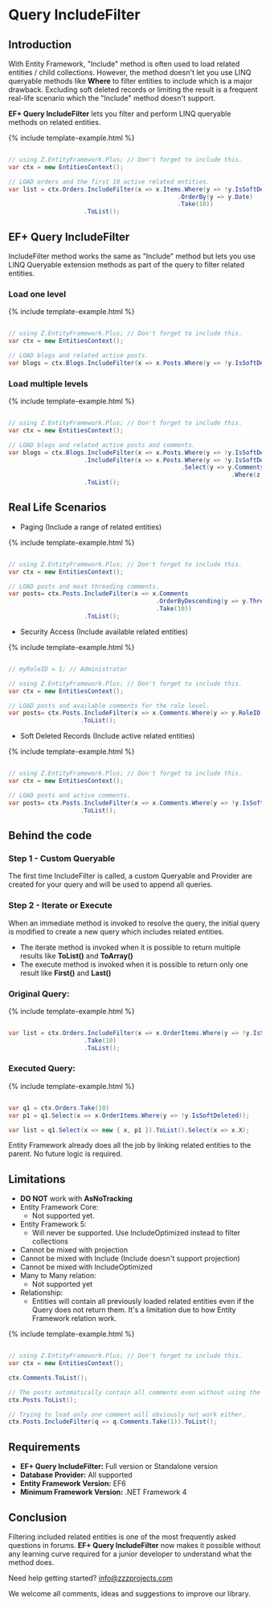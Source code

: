 # Query IncludeFilter

## Introduction

With Entity Framework, "Include" method is often used to load related entities / child collections. However, the method doesn't let you use LINQ queryable methods like **Where** to filter entities to include which is a major drawback. Excluding soft deleted records or limiting the result is a frequent real-life scenario which the "Include" method doesn't support.

**EF+ Query IncludeFilter** lets you filter and perform LINQ queryable methods on related entities.

{% include template-example.html %} 
```csharp

// using Z.EntityFramework.Plus; // Don't forget to include this.
var ctx = new EntitiesContext();

// LOAD orders and the first 10 active related entities.
var list = ctx.Orders.IncludeFilter(x => x.Items.Where(y => !y.IsSoftDeleted)
                                               .OrderBy(y => y.Date)
                                               .Take(10))
                     .ToList();

```

## EF+ Query IncludeFilter

IncludeFilter method works the same as "Include" method but lets you use LINQ Queryable extension methods as part of the query to filter related entities.

### Load one level

{% include template-example.html %} 
```csharp

// using Z.EntityFramework.Plus; // Don't forget to include this.
var ctx = new EntitiesContext();

// LOAD blogs and related active posts.
var blogs = ctx.Blogs.IncludeFilter(x => x.Posts.Where(y => !y.IsSoftDeleted)).ToList();

```

### Load multiple levels

{% include template-example.html %} 
```csharp

// using Z.EntityFramework.Plus; // Don't forget to include this.
var ctx = new EntitiesContext();

// LOAD blogs and related active posts and comments.
var blogs = ctx.Blogs.IncludeFilter(x => x.Posts.Where(y => !y.IsSoftDeleted))
                     .IncludeFilter(x => x.Posts.Where(y => !y.IsSoftDeleted)
                                                .Select(y => y.Comments
                                                              .Where(z => !z.IsSoftDeleted)))
                     .ToList();

```

## Real Life Scenarios

 - Paging (Include a range of related entities)

{% include template-example.html %} 
```csharp

// using Z.EntityFramework.Plus; // Don't forget to include this.
var ctx = new EntitiesContext();

// LOAD posts and most threading comments.
var posts= ctx.Posts.IncludeFilter(x => x.Comments
                                         .OrderByDescending(y => y.ThreadingScore)
                                         .Take(10))
                     .ToList();

```

- Security Access (Include available related entities)

{% include template-example.html %} 
```csharp

// myRoleID = 1; // Administrator

// using Z.EntityFramework.Plus; // Don't forget to include this.
var ctx = new EntitiesContext();

// LOAD posts and available comments for the role level.
var posts= ctx.Posts.IncludeFilter(x => x.Comments.Where(y => y.RoleID >= myRoleID))
                    .ToList();

```

 - Soft Deleted Records (Include active related entities)

{% include template-example.html %} 
```csharp

// using Z.EntityFramework.Plus; // Don't forget to include this.
var ctx = new EntitiesContext();

// LOAD posts and active comments.
var posts= ctx.Posts.IncludeFilter(x => x.Comments.Where(y => !y.IsSoftDeleted))
                    .ToList();

```

## Behind the code

### Step 1 - Custom Queryable

The first time IncludeFilter is called, a custom Queryable and Provider are created for your query and will be used to append all queries.

### Step 2 - Iterate or Execute

When an immediate method is invoked to resolve the query, the initial query is modified to create a new query which includes related entities.

 - The iterate method is invoked when it is possible to return multiple results like **ToList()** and **ToArray()**
 - The execute method is invoked when it is possible to return only one result like **First()** and **Last()**

### Original Query:

{% include template-example.html %} 
```csharp

var list = ctx.Orders.IncludeFilter(x => x.OrderItems.Where(y => !y.IsSoftDeleted))
                     .Take(10)
                     .ToList();

```

### Executed Query:

{% include template-example.html %} 
```csharp

var q1 = ctx.Orders.Take(10)
var p1 = q1.Select(x => x.OrderItems.Where(y => !y.IsSoftDeleted));

var list = q1.Select(x => new { x, p1 }).ToList().Select(x => x.X);

```

Entity Framework already does all the job by linking related entities to the parent. No future logic is required.

## Limitations

 - **DO NOT** work with **AsNoTracking**
 - Entity Framework Core:
   - Not supported yet.
 - Entity Framework 5:
   - Will never be supported. Use IncludeOptimized instead to filter collections
 - Cannot be mixed with projection
 - Cannot be mixed with Include (Include doesn't support projection)
 - Cannot be mixed with IncludeOptimized
 - Many to Many relation:
   - Not supported yet
 - Relationship:
   - Entities will contain all previously loaded related entities even if the Query does not return them. It's a limitation due to how Entity Framework relation work.

{% include template-example.html %} 
```csharp

// using Z.EntityFramework.Plus; // Don't forget to include this.
var ctx = new EntitiesContext();

ctx.Comments.ToList();

// The posts automatically contain all comments even without using the "Include" method.
ctx.Posts.ToList();

// Trying to load only one comment will obviously not work either.
ctx.Posts.IncludeFilter(q => q.Comments.Take(1)).ToList();

```

## Requirements

 - **EF+ Query IncludeFilter:** Full version or Standalone version
 - **Database Provider:** All supported
 - **Entity Framework Version:** EF6
 - **Minimum Framework Version:** .NET Framework 4

## Conclusion

Filtering included related entities is one of the most frequently asked questions in forums. **EF+ Query IncludeFilter** now makes it possible without any learning curve required for a junior developer to understand what the method does.

Need help getting started? [info@zzzprojects.com](mailto:info@zzzprojects.com)

We welcome all comments, ideas and suggestions to improve our library.

